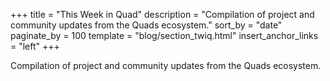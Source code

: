 +++
title = "This Week in Quad"
description = "Compilation of project and community updates from the Quads ecosystem."
sort_by = "date"
paginate_by = 100
template = "blog/section_twiq.html"
insert_anchor_links = "left"
+++

Compilation of project and community updates from the Quads ecosystem.
